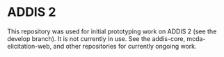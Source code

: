 ADDIS 2
=======

This repository was used for initial prototyping work on ADDIS 2 (see the develop branch). It is not currently in use.
See the addis-core, mcda-elicitation-web, and other repositories for currently ongoing work.
